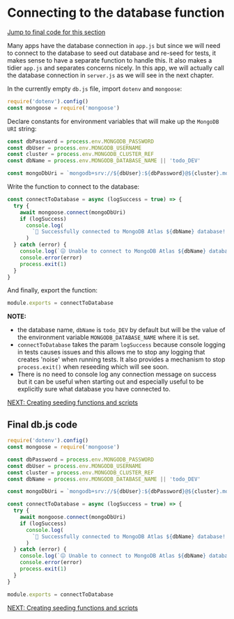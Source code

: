 # Connecting to the database function

[Jump to final code for this section](#final-dbjs-code)

Many apps have the database connection in `app.js` but since we will need to connect to the database to seed out database and re-seed for tests, it makes sense to have a separate function to handle this. It also makes a tidier `app.js` and separates concerns nicely. In this app, we will actually call the database connection in `server.js` as we will see in the next chapter.

In the currently empty `db.js` file, import `dotenv` and `mongoose`:

```javascript
require('dotenv').config()
const mongoose = require('mongoose')
```

Declare constants for environment variables that will make up the `MongoDB URI` string:

```javascript
const dbPassword = process.env.MONGODB_PASSWORD
const dbUser = process.env.MONGODB_USERNAME
const cluster = process.env.MONGODB_CLUSTER_REF
const dbName = process.env.MONGODB_DATABASE_NAME || 'todo_DEV'

const mongoDbUri = `mongodb+srv://${dbUser}:${dbPassword}@${cluster}.mongodb.net/${dbName}`
```

Write the function to connect to the database:

```javascript
const connectToDatabase = async (logSuccess = true) => {
  try {
    await mongoose.connect(mongoDbUri)
    if (logSuccess)
      console.log(
        `🥳 Successfully connected to MongoDB Atlas ${dbName} database! 🌎`,
      )
  } catch (error) {
    console.log(`😖 Unable to connect to MongoDB Atlas ${dbName} database! ❌`)
    console.error(error)
    process.exit(1)
  }
}
```

And finally, export the function:

```javascript
module.exports = connectToDatabase
```

**NOTE:**

- the database name, `dbName` is `todo_DEV` by default but will be the value of the environment variable `MONGODB_DATABASE_NAME` where it is set.
- `connectToDatabase` takes the param `logSuccess` because console logging in tests causes issues and this allows me to stop any logging that creates 'noise' when running tests. It also provides a mechanism to stop `process.exit()` when reseeding which will see soon.
- There is no need to console log any connection message on success but it can be useful when starting out and especially useful to be explicitly sure what database you have connected to.

[NEXT: Creating seeding functions and scripts](1f_setUp_seedingFunctions.md)

## Final db.js code

```javascript
require('dotenv').config()
const mongoose = require('mongoose')

const dbPassword = process.env.MONGODB_PASSWORD
const dbUser = process.env.MONGODB_USERNAME
const cluster = process.env.MONGODB_CLUSTER_REF
const dbName = process.env.MONGODB_DATABASE_NAME || 'todo_DEV'

const mongoDbUri = `mongodb+srv://${dbUser}:${dbPassword}@${cluster}.mongodb.net/${dbName}`

const connectToDatabase = async (logSuccess = true) => {
  try {
    await mongoose.connect(mongoDbUri)
    if (logSuccess)
      console.log(
        `🥳 Successfully connected to MongoDB Atlas ${dbName} database! 🌎`,
      )
  } catch (error) {
    console.log(`😖 Unable to connect to MongoDB Atlas ${dbName} database! ❌`)
    console.error(error)
    process.exit(1)
  }
}

module.exports = connectToDatabase
```

[NEXT: Creating seeding functions and scripts](1f_setUp_seedingFunctions.md)
